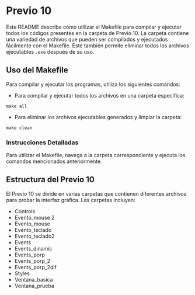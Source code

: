 # Previo 10

Este README describe cómo utilizar el Makefile para compilar y ejecutar todos los códigos presentes en la carpeta de Previo 10. La carpeta contiene una variedad de archivos que pueden ser compilados y ejecutados fácilmente con el Makefile. Este también permite eliminar todos los archivos ejecutables `.exe` después de su uso.

## Uso del Makefile

Para compilar y ejecutar los programas, utiliza los siguientes comandos:

- Para compilar y ejecutar todos los archivos en una carpeta especifica:
```
make all
```

- Para eliminar los archivos ejecutables generados y limpiar la carpeta:
```
make clean
```

### Instrucciones Detalladas
Para utilizar el Makefile, navega a la carpeta correspondiente y ejecuta los comandos mencionados anteriormente.

## Estructura del Previo 10

El Previo 10 se divide en varias carpetas que contienen diferentes archivos para probar la interfaz gráfica. Las carpetas incluyen:

- Controls
- Evento_mouse 2
- Evento_mouse
- Evento_teclado
- Evento_teclado2
- Events
- Events_dinamic
- Events_porp
- Events_porp_2
- Events_porp_2dif
- Styles
- Ventana_basica
- Ventana_prueba

